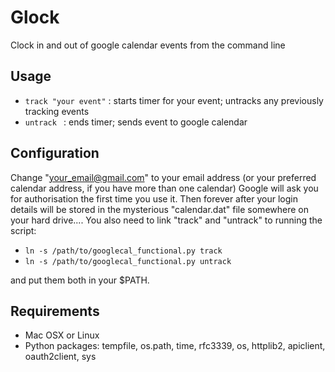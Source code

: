 Glock
=====

Clock in and out of google calendar events from the command line 

## **Usage**

* `track "your event"`  : starts timer for your event; untracks any previously tracking events
* `untrack `            : ends timer; sends event to google calendar 

## **Configuration**

Change "your_email@gmail.com" to your email address (or your preferred calendar address, if you have more than one calendar)
Google will ask you for authorisation the first time you use it. Then forever after your login details will be stored in the mysterious "calendar.dat" file somewhere on your hard drive....
You also need to link "track" and "untrack" to running the script:

* `ln -s /path/to/googlecal_functional.py track`
* `ln -s /path/to/googlecal_functional.py untrack`

and put them both in your $PATH.

## **Requirements**

* Mac OSX or Linux 
* Python packages: tempfile, os.path, time, rfc3339, os, httplib2, apiclient, oauth2client, sys
